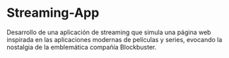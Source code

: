 # Streaming-App
Desarrollo de una aplicación de streaming que simula una página web inspirada en las aplicaciones modernas de películas y series, evocando la nostalgia de la emblemática compañía Blockbuster.
